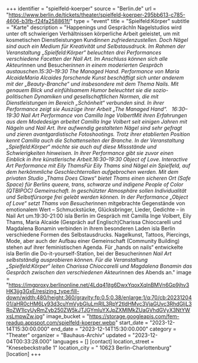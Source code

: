 +++
identifier = "spielfeld-koerper"
source = "Berlin.de"
url = "https://www.berlin.de/tickets/theater/spielfeld-koerper-295bb613-c785-4606-b3fb-f24fa258861f/"
type = "event"
title = "Spielfeld:Körper"
subtitle = "Karte"
description = "Happenings und GesprächIn Nagelstudios wird unter oft schwierigen Verhältnissen körperliche Arbeit geleistet, um mit kosmetischen Dienstleistungen Kund*innen zufriedenzustellen. Doch Nägel sind auch ein Medium für Kreativität und Selbstausdruck. Im Rahmen der Veranstaltung „Spielfeld:Körper“ beleuchten drei Performances verschiedene Facetten der Nail Art. Im Anschluss können sich alle Akteur*innen und Besucher*innen in einem moderierten Gespräch austauschen.15:30–19:30 The Managed Hand. Performance von Maria AlcaideMaria Alcaides forschende Kunst beschäftigt sich unter anderem mit der „Beauty-Branche“ und insbesondere mit dem Thema Nails. Mit genauem Blick und einfühlsamem Humor beleuchtet sie die sozio-politischen Dynamiken und gesellschaftlichen Normen, die mit Dienstleistungen im Bereich „Schönheit“ verbunden sind. In ihrer Performance zeigt sie Auszüge ihrer Arbeit „The Managed Hand“.   16:30–19:30 Nail Art Performance von Camilla Inge VolbertMit ihren Erfahrungen aus dem Modedesign arbeitet Camilla Inge Volbert seit einigen Jahren mit Nägeln und Nail Art. Ihre aufwendig gestalteten Nägel sind sehr gefragt und zieren avantgardistische Fotoshootings. Trotz ihrer etablierten Position kennt Camilla auch die Schattenseiten der Branche. In der Veranstaltung „Spielfeld:Körper“ möchte sie auch auf diese Missstände und Schwierigkeiten hinweisen. In ihrer Performance gibt sie zuvor einen Einblick in ihre künstlerische Arbeit.16:30–19:30 Object of Love. Interactive Art Performance mit Eily ThamsFür Eily Thams sind Nägel ein Spielfeld, auf dem herkömmliche Geschlechterrollen aufgebrochen werden. Mit dem privaten Studio „Thams Does Claws“ bietet Thams einen sicheren Ort (Safe Space) für Berlins queere, trans, schwarze und indigene People of Color (QTBIPOC) Gemeinschaft. In geschützter Atmosphäre sollen Individualität und Selbstfürsorge frei gelebt werden können. In der Performance „Object of Love“ setzt Thams von Besucher*innen mitgebrachte Gegenstände von emotionalem Wert – Schmuckstücke, Glücksbringer, Lieder, Gedichte – in Nail Art um.19:30-21:00 isla Berlin im Gespräch mit Camilla Inge Volbert, Eily Thams, Maria Alcaide (Gespräch auf Englisch)Charissa Chioccarelli und Magdalena Bonamin verbinden in ihrem besonderen Laden isla Berlin verschiedene Formen des Selbstausdrucks. Nagelkunst, Tattoos, Piercings, Mode, aber auch der Aufbau einer Gemeinschaft (Community Building) stehen auf ihrer feministischen Agenda. Für „hands on nails“ entwickelte isla Berlin die Do-it-yourself-Station, bei der Besucher*innen Nail Art selbstständig ausprobieren können. Für die Veranstaltung „Spielfeld:Körper“ leiten Charissa Chioccarelli und Magdalena Bonamin das Gespräch zwischen den verschiedenen Akteur*innen des Abends an."
image = "https://imgproxy.berlinonline.net/4Ldq41jtg6DwxYqoxXqlnBMVn6Gp9jhv3HK3jjg3GxE/resizing_type:fill-down/width:480/height:360/gravity:fp:0.5:0.38/enlarge:1/q:70/cb:2023120401/aHR0cHM6Ly93d3cuYmVybGluLmRlL3RpY2tldHMvc3VjaGUvc3RhdGljL3RoZW1lcyUyRmZyb250ZW5kJTJGYmluYXJpZXMlMkZUaGVhdGVyX3NtYWxsLmpwZw.jpg"
image_bucket = "https://storage.googleapis.com/fem-readup.appspot.com/spielfeld-koerper.webp"
start_date = "2023-12-14T15:30:00.000"
end_date = "2023-12-14T15:30:00.000"
category = "Theater"
organizer = "Bauhaus-Archiv"
updated = "2023-12-04T00:33:28.000"
languages = []
[contact]
location_street = "Knesebeckstraße 1"
location_city = " 10623 Berlin-Charlottenburg"
[location]
+++